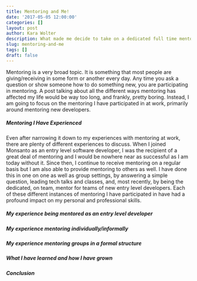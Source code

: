 ```yaml
---
title: Mentoring and Me!
date: '2017-05-05 12:00:00'
categories: []
layout: post
author: Kara Wolter
description: What made me decide to take on a dedicated full time mentoring position and what I have gained professionally and personally?
slug: mentoring-and-me
tags: []
draft: false
---
```


Mentoring is a very broad topic. It is something that most people are giving/receiving in some form or another every day. Any time you ask a question or show someone how to do something new, you are participating in mentoring. A post talking about all the different ways mentoring has affected my life would be way too long, and frankly, pretty boring. Instead, I am going to focus on the mentoring I have participated in at work, primarily around mentoring new developers.

##### Mentoring I Have Experienced

Even after narrowing it down to my experiences with mentoring at work, there are plenty of different experiences to discuss. When I joined Monsanto as an entry level software developer, I was the recipient of a great deal of mentoring and I would be nowhere near as successful as I am today without it. Since then, I continue to receive mentoring on a regular basis but I am also able to provide mentoring to others as well. I have done this in one on one as well as group settings, by answering a simple question, leading tech talks and classes, and, most recently, by being the dedicated, on team, mentor for teams of new entry level developers. Each of these different instances of mentoring I have participated in have had a profound impact on my personal and professional skills.

##### My experience being mentored as an entry level developer

##### My experience mentoring individually/informally

##### My experience mentoring groups in a formal structure

##### What I have learned and how I have grown

##### Conclusion
